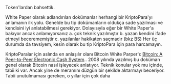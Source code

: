 Token'lardan bahsettik. 

White Paper olarak adlandırılan dokümanlar herhangi bir KriptoPara'yı anlamanın ilk yolu. Genelde bu tip dokümanların oldukça sade yazılması ve kendisini iyi anlatabilmesi gerekiyor. Dolayısıyla eğer bir White Paper'a bakıyor ancak anlamıyorsanız
a. çok teknik yazılmıştır
b. yazan kendini ifade etmeyi becerememiştir
c. yazılanlar hakikaten saçmadır (bkz BS)
Her üç durumda da tavsiyem, kesin olarak bu tip KriptoPara için para harcamayın. 

KriptoParalar için aslında en anlaşılır olanı Bitcoin White Parper'ı: [Bitcoin: A Peer-to-Peer Electronic Cash System](https://nakamotoinstitute.org/bitcoin/).. 2008 yılında yazılmış bu doküman genel olarak Bitcoin nasıl işleyecek anlatıyor. Teknik konular yok mu içinde, tabii ki var. Ancak yine de meramını düzgün bir şekilde aktarmayı beceriyor. Tabii unutulmaması gereken, o yıllar için çok daha    
